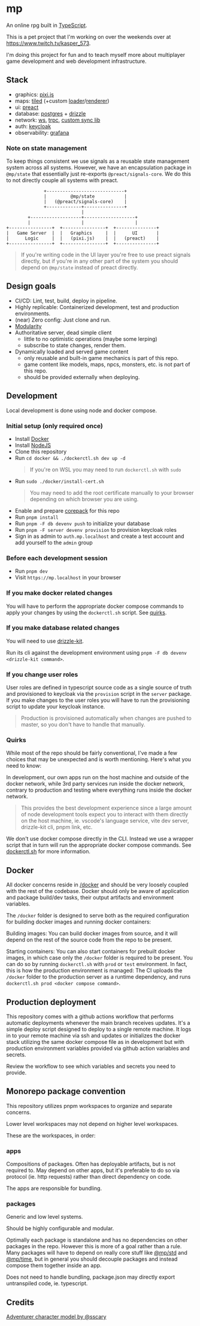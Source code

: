 # mp

An online rpg built in [TypeScript](https://www.typescriptlang.org/).

This is a pet project that I'm working on over the weekends over at
https://www.twitch.tv/kasper_573.

I'm doing this project for fun and to teach myself more about multiplayer game development and web development infrastructure.

## Stack

- graphics: [pixi.js](https://pixijs.com/)
- maps: [tiled](https://www.mapeditor.org/) (+custom
  [loader](packages/tiled-loader)/[renderer](packages/tiled-renderer))
- ui: [preact](https://preactjs.com/)
- database: [postgres](https://www.postgresql.org/) +
  [drizzle](https://orm.drizzle.team/)
- network: [ws](https://www.npmjs.com/package/ws), [trpc](https://trpc.io/), [custom sync lib](packages/sync)
- auth: [keycloak](https://www.keycloak.org/)
- observability: [grafana](https://grafana.com)

### Note on state management

To keep things consistent we use signals as a reusable state management system across all systems.
However, we have an encapsulation package in `@mp/state` that essentially just re-exports `@preact/signals-core`.
We do this to not directly couple all systems with preact.

```text
              +-----------------------------+
              |         @mp/state           |
              |   (@preact/signals-core)    |
              +-------------+---------------+
                            |
        +-------------------+-------------------+
        |                   |                   |
+----------------+  +----------------+  +---------------+
|   Game Server  |  |   Graphics     |  |      UI       |
|      Logic     |  |   (pixi.js)    |  |   (preact)    |
+----------------+  +----------------+  +---------------+
```

> If you're writing code in the UI layer you're free to use preact signals directly, but if you're in any other part of the system you should depend on `@mp/state` instead of preact directly.

## Design goals

- CI/CD: Lint, test, build, deploy in pipeline.
- Highly replicable: Containerized development, test and production environments.
- (near) Zero config: Just clone and run.
- [Modularity](#monorepo-package-convention)
- Authoritative server, dead simple client
  - little to no optimistic operations (maybe some lerping)
  - subscribe to state changes, render them.
- Dynamically loaded and served game content
  - only reusable and built-in game mechanics is part of this repo.
  - game content like models, maps, npcs, monsters, etc. is not part of this repo.
  - should be provided externally when deploying.

## Development

Local development is done using node and docker compose.

### Initial setup (only required once)

- Install [Docker](https://www.docker.com/)
- Install [NodeJS](https://nodejs.org/)
- Clone this repository
- Run `cd docker && ./dockerctl.sh dev up -d`
  > If you're on WSL you may need to run `dockerctl.sh` with `sudo`
- Run `sudo ./docker/install-cert.sh`
  > You may need to add the root certificate manually to your browser depending
  > on which browser you are using.
- Enable and prepare [corepack](https://nodejs.org/docs/v22.17.0/api/corepack.html#corepack) for this repo
- Run `pnpm install`
- Run `pnpm -F db devenv push` to initialize your database
- Run `pnpm -F server devenv provision` to provision keycloak roles
- Sign in as admin to `auth.mp.localhost` and create a test account and add yourself to the `admin` group

### Before each development session

- Run `pnpm dev`
- Visit `https://mp.localhost` in your browser

### If you make docker related changes

You will have to perform the appropriate docker compose commands to apply your changes by using the `dockerctl.sh` script. See [quirks](#quirks).

### If you make database related changes

You will need to use [drizzle-kit](https://orm.drizzle.team/docs/kit-overview).

Run its cli against the development environment using `pnpm -F db devenv <drizzle-kit command>`.

### If you change user roles

User roles are defined in typescript source code as a single source of truth and provisioned to keycloak via the `provision` script in the `server` package. If you make changes to the user roles you will have to run the provisioning script to update your keycloak instance.

> Production is provisioned automatically when changes are pushed to master, so you don't have to handle that manually.

### Quirks

While most of the repo should be fairly conventional, I've made a few choices that may be unexpected and is worth mentioning. Here's what you need to know:

In development, our own apps run on the host machine and outside of the docker network, while 3rd party services run inside the docker network, contrary to production and testing where everything runs inside the docker network.

> This provides the best development experience since a large amount of node development tools expect you to interact with them directly on the host machine, ie. vscode's language service, vite dev server, drizzle-kit cli, pnpm link, etc.

We don't use docker compose directly in the CLI. Instead we use a wrapper script that in turn will run the appropriate docker compose commands. See [dockerctl.sh](./docker/dockerctl.sh) for more information.

## Docker

All docker concerns reside in [/docker](/docker) and should be very loosely
coupled with the rest of the codebase. Docker should only be aware of
application and package build/dev tasks, their output artifacts and environment
variables.

The `/docker` folder is designed to serve both as the required configuration for building docker images and running docker containers:

Building images: You can build docker images from source, and it will depend on the rest of the source code from the repo to be present.

Starting containers: You can also start containers for prebuilt docker images, in which case only the `/docker` folder is required to be present. You can do so by running `dockerctl.sh` with `prod` or `test` environment. In fact, this is how the production environment is managed: The CI uploads the `/docker` folder to the production server as a runtime dependency, and runs `dockerctl.sh prod <docker compose command>`.

## Production deployment

This repository comes with a github actions workflow that performs automatic
deployments whenever the main branch receives updates. It's a simple deploy
script designed to deploy to a single remote machine. It logs in to your remote
machine via ssh and updates or initializes the docker stack utilizing the same
docker compose file as in development but with production environment variables
provided via github action variables and secrets.

Review the workflow to see which variables and secrets you need to provide.

## Monorepo package convention

This repository utilizes pnpm workspaces to organize and separate concerns.

Lower level workspaces may not depend on higher level workspaces.

These are the workspaces, in order:

### apps

Compositions of packages. Often has deployable artifacts, but is not required to. May depend on other apps, but it's preferable to do so via protocol (ie. http requests) rather than direct dependency on code.

The apps are responsible for bundling.

### packages

Generic and low level systems.

Should be highly configurable and modular.

Optimally each package is standalone and has no dependencies on other packages in the repo. However this is more of a goal rather than a rule. Many packages will have to depend on really core stuff like [@mp/std](/packages/std) and [@mp/time](/packages/time), but in general you should decouple packages and instead compose them together inside an app.

Does not need to handle bundling, package.json may directly export untranspiled code, ie. typescript.

## Credits

[Adventurer character model by @sscary](https://sscary.itch.io/the-adventurer-male)
